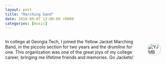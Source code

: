 ```yaml
---
layout: post
title: "Marching band"
date: 2018-09-07 12:00:00 +0000
categories: [music]
---
```


<div style="display: flex; align-items: center;">
    <div>
        <p> In college at Georgia Tech, I joined the Yellow Jacket Marching Band, in the piccolo section for two years and the drumline for one. This organization was one of the great joys of my college career, bringing me lifetime friends and memories. Go Jackets!
        </p>
    </div>
    <img src="{{ '/assets/yjmb.jpg' | relative_url }}" alt="YJMB" style="float: lerightft; margin-left: 20px; border: 2px solid #ddd; border-radius: 15px; max-width: 50%; height: auto;">
</div>

